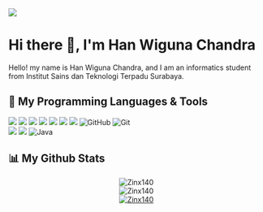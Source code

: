 <img src="https://cdna.artstation.com/p/assets/images/images/028/102/058/original/pixel-jeff-matrix-s.gif?1593487263">

<h1>Hi there 👋, I'm Han Wiguna Chandra</h1> 
Hello! my name is Han Wiguna Chandra, and I am an informatics student from Institut Sains dan Teknologi Terpadu Surabaya. 
<br>

## 🔧 My Programming Languages & Tools
![](https://img.shields.io/badge/HTML-e34c26?style=flat&logo=html5&logoColor=white)
![](https://img.shields.io/badge/CSS-563d7c?&style=flat&logo=css3&logoColor=white)
![](https://img.shields.io/badge/JavaScript-323330?style=flat&logo=javascript&logoColor=F7DF1E)
![](https://img.shields.io/badge/Bootstrap-7952B3?style=flat&logo=bootstrap&logoColor=white)
![](https://img.shields.io/badge/C-A8B9CC?style=flat&logo=c&logoColor=black)
![](https://img.shields.io/badge/C%2B%2B-00599C?style=flat&logo=c%2B%2B&logoColor=white)
![](https://img.shields.io/badge/Python-3776AB?style=flat&logo=python&logoColor=white)
![GitHub](https://img.shields.io/badge/github-%23121011.svg?style=for-the-badge&logo=github&logoColor=white)
![Git](https://img.shields.io/badge/git-%23F05033.svg?style=for-the-badge&logo=git&logoColor=white) </br>
![](https://img.shields.io/badge/MySQL-005C84?style=for-the-badge&logo=mysql&logoColor=white)
![](https://img.shields.io/badge/Laragon-0E83CD?style=for-the-badge&logo=Laragon&logoColor=white)
![Java](https://img.shields.io/badge/java-%23ED8B00.svg?style=for-the-badge&logo=openjdk&logoColor=white)
<br>

## 📊 My Github Stats
<div align=center>
  <img src="https://github-readme-stats.vercel.app/api?username=Zinx140&show_icons=true&locale=en" alt="Zinx140" />
  <!-- <p><img align="center" src="https://github-readme-streak-stats.herokuapp.com/?user=Bryan-Eka-Santoso" alt="Bryan-Eka-Santoso" /></p> -->
</div>
<div align=center>
    <img src="https://github-readme-stats.vercel.app/api/top-langs?username=Zinx140&show_icons=true&locale=en&layout=compact" alt="Zinx140" />
</div>
<div align=center>
  <a href="https://github.com/ryo-ma/github-profile-trophy"><img src="https://github-profile-trophy.vercel.app/?username=Zinx140" alt="Zinx140" /></a>
</div>
<!--
**Zinx140/Zinx140** is a ✨ _special_ ✨ repository because its `README.md` (this file) appears on your GitHub profile.

Here are some ideas to get you started:

- 🔭 I’m currently working on ...
- 🌱 I’m currently learning ...
- 👯 I’m looking to collaborate on ...
- 🤔 I’m looking for help with ...
- 💬 Ask me about ...
- 📫 How to reach me: ...
- 😄 Pronouns: ...
- ⚡ Fun fact: ...
-->
